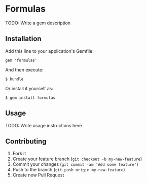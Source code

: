 # Formulas

TODO: Write a gem description

## Installation

Add this line to your application's Gemfile:

    gem 'formulas'

And then execute:

    $ bundle

Or install it yourself as:

    $ gem install formulas

## Usage

TODO: Write usage instructions here

## Contributing

1. Fork it
2. Create your feature branch (`git checkout -b my-new-feature`)
3. Commit your changes (`git commit -am 'Add some feature'`)
4. Push to the branch (`git push origin my-new-feature`)
5. Create new Pull Request
